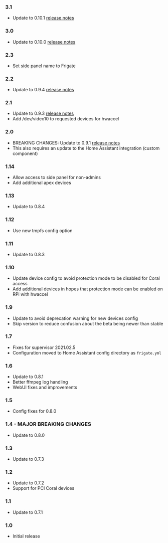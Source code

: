 ### 3.1
- Update to 0.10.1 [release notes](https://github.com/blakeblackshear/frigate/releases/tag/v0.10.1)

### 3.0
- Update to 0.10.0 [release notes](https://github.com/blakeblackshear/frigate/releases/tag/v0.10.0)

### 2.3
- Set side panel name to Frigate

### 2.2
- Update to 0.9.4 [release notes](https://github.com/blakeblackshear/frigate/releases/tag/v0.9.4)

### 2.1
- Update to 0.9.3 [release notes](https://github.com/blakeblackshear/frigate/releases/tag/v0.9.3)
- Add /dev/video10 to requested devices for hwaccel

### 2.0
- BREAKING CHANGES: Update to 0.9.1 [release notes](https://github.com/blakeblackshear/frigate/releases/tag/v0.9.1)
- This also requires an update to the Home Assistant integration (custom component)

### 1.14
- Allow access to side panel for non-admins
- Add additional apex devices

### 1.13
- Update to 0.8.4

### 1.12
- Use new tmpfs config option

### 1.11
- Update to 0.8.3

### 1.10
- Update device config to avoid protection mode to be disabled for Coral access
- Add additional devices in hopes that protection mode can be enabled on RPi with hwaccel

### 1.9
- Update to avoid deprecation warning for new devices config
- Skip version to reduce confusion about the beta being newer than stable

### 1.7
- Fixes for supervisor 2021.02.5
- Configuration moved to Home Assistant config directory as `frigate.yml`

### 1.6
- Update to 0.8.1
- Better ffmpeg log handling
- WebUI fixes and improvements

### 1.5
- Config fixes for 0.8.0

### 1.4 - MAJOR BREAKING CHANGES
- Update to 0.8.0

### 1.3

- Update to 0.7.3

### 1.2

- Update to 0.7.2
- Support for PCI Coral devices

### 1.1

- Update to 0.7.1

### 1.0

- Initial release